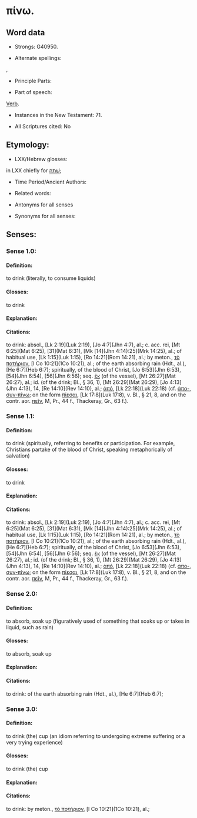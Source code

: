 # πίνω.

<!-- Status: S2=NeedsReview -->
<!-- Lexica used for edits: BDAG, FFM, LN, A-S -->

## Word data

* Strongs: G40950.

* Alternate spellings:

,

* Principle Parts: 


* Part of speech: 

[Verb](http://ugg.readthedocs.io/en/latest/verb.html).

* Instances in the New Testament: 71.

* All Scriptures cited: No

## Etymology: 


* LXX/Hebrew glosses: 

in LXX chiefly for [שׁתה](//en-uhl/H8354);

* Time Period/Ancient Authors: 


* Related words: 

* Antonyms for all senses

* Synonyms for all senses: 


## Senses: 


### Sense  1.0: 

#### Definition: 

to drink (literally, to consume liquids)

#### Glosses: 

to drink

#### Explanation: 


#### Citations: 

to drink: absol., [Lk 2:19](Luk 2:19), [Jo 4:7](Jhn 4:7), al.; c. acc. rei, [Mt 6:25](Mat 6:25), [31](Mat 6:31), [Mk [14](Jhn 4:14):25](Mrk 14:25), al.; of habitual use, [Lk 1:15](Luk 1:15), [Ro 14:21](Rom 14:21), al.; by meton., [τὸ ποτήριον](), [I Co 10:21](1Co 10:21), al.; of the earth absorbing rain (Hdt., al.), [He 6:7](Heb 6:7); spiritually, of the blood of Christ, [Jo 6:53](Jhn 6:53), [54](Jhn 6:54), [56](Jhn 6:56); seq. [ἐκ]() (of the vessel), [Mt 26:27](Mat 26:27), al.; id. (of the drink; Bl., § 36, 1), [Mt 26:29](Mat 26:29), [Jo 4:13](Jhn 4:13), 14, [Re 14:10](Rev 14:10), al.; [ἀπό](), [Lk 22:18](Luk 22:18) (cf. [ἀπο-](), [συν-πίνω](); on the form [πίεσαι](), [Lk 17:8](Luk 17:8), v. Bl., § 21, 8, and on the contr. aor. [πεῖν](), M, Pr., 44 f., Thackeray, Gr., 63 f.).

### Sense  1.1: 

#### Definition: 

to drink (spiritually, referring to benefits or participation.  For example, Christians partake of the blood of Christ, speaking metaphorically of salvation)

#### Glosses: 

to drink

#### Explanation: 


#### Citations: 

to drink: absol., [Lk 2:19](Luk 2:19), [Jo 4:7](Jhn 4:7), al.; c. acc. rei, [Mt 6:25](Mat 6:25), [31](Mat 6:31), [Mk [14](Jhn 4:14):25](Mrk 14:25), al.; of habitual use, [Lk 1:15](Luk 1:15), [Ro 14:21](Rom 14:21), al.; by meton., [τὸ ποτήριον](), [I Co 10:21](1Co 10:21), al.; of the earth absorbing rain (Hdt., al.), [He 6:7](Heb 6:7); spiritually, of the blood of Christ, [Jo 6:53](Jhn 6:53), [54](Jhn 6:54), [56](Jhn 6:56); seq. [ἐκ]() (of the vessel), [Mt 26:27](Mat 26:27), al.; id. (of the drink; Bl., § 36, 1), [Mt 26:29](Mat 26:29), [Jo 4:13](Jhn 4:13), 14, [Re 14:10](Rev 14:10), al.; [ἀπό](), [Lk 22:18](Luk 22:18) (cf. [ἀπο-](), [συν-πίνω](); on the form [πίεσαι](), [Lk 17:8](Luk 17:8), v. Bl., § 21, 8, and on the contr. aor. [πεῖν](), M, Pr., 44 f., Thackeray, Gr., 63 f.).

### Sense  2.0: 

#### Definition: 

to absorb, soak up (figuratively used of something that soaks up or takes in liquid, such as rain)

#### Glosses: 

to absorb, soak up

#### Explanation: 


#### Citations: 

to drink: of the earth absorbing rain (Hdt., al.), [He 6:7](Heb 6:7); 

### Sense  3.0: 

#### Definition:

to drink (the) cup (an idiom referring to undergoing extreme suffering or a very trying experience) 

#### Glosses: 

to drink (the) cup

#### Explanation: 


#### Citations: 

to drink: by meton., [τὸ ποτήριον](), [I Co 10:21](1Co 10:21), al.;